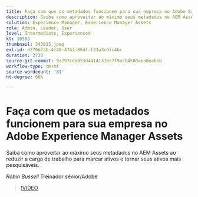 ```yaml
---
title: Faça com que os metadados funcionem para sua empresa no Adobe Experience Manager Assets
description: Saiba como aproveitar ao máximo seus metadados no AEM Assets ao reduzir a carga de trabalho para marcar ativos e tornar seus ativos mais pesquisáveis.
solution: Experience Manager, Experience Manager Assets
role: Admin, Leader, User
level: Intermediate, Experienced
kt: 10563
thumbnail: 343815.jpeg
exl-id: d770673b-4f48-4761-86df-f21a3cdfc4bc
duration: 2730
source-git-commit: 9a297cda953d4414131657f9ac84580aea0eabeb
workflow-type: tm+mt
source-wordcount: '81'
ht-degree: 66%

---
```


# Faça com que os metadados funcionem para sua empresa no Adobe Experience Manager Assets

Saiba como aproveitar ao máximo seus metadados no AEM Assets ao reduzir a carga de trabalho para marcar ativos e tornar seus ativos mais pesquisáveis.

*Robin Bussell* Treinador sênior/Adobe

>[!VIDEO](https://video.tv.adobe.com/v/343815/?quality=12&learn=on)
